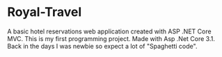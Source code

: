 # Royal-Travel
A basic hotel reservations web application created with ASP .NET Core MVC. This is my first programming project. Made with Asp .Net Core 3.1. Back in the days I was newbie
so expect a lot of "Spaghetti code".
